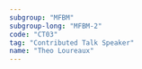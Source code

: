 ```yaml
---
subgroup: "MFBM"
subgroup-long: "MFBM-2"
code: "CT03"
tag: "Contributed Talk Speaker"
name: "Theo Loureaux"
---
```


